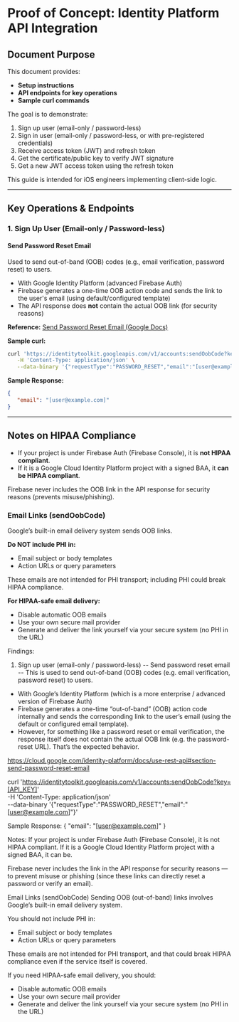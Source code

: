 
# Proof of Concept: Identity Platform API Integration

## Document Purpose
This document provides:
- **Setup instructions**
- **API endpoints for key operations**
- **Sample curl commands**

The goal is to demonstrate:
1. Sign up user (email-only / password-less)
2. Sign in user (email-only / password-less, or with pre-registered credentials)
3. Receive access token (JWT) and refresh token
4. Get the certificate/public key to verify JWT signature
5. Get a new JWT access token using the refresh token

This guide is intended for iOS engineers implementing client-side logic.

---

## Key Operations & Endpoints

### 1. Sign Up User (Email-only / Password-less)

#### Send Password Reset Email
Used to send out-of-band (OOB) codes (e.g., email verification, password reset) to users.

- With Google Identity Platform (advanced Firebase Auth)
- Firebase generates a one-time OOB action code and sends the link to the user's email (using default/configured template)
- The API response does **not** contain the actual OOB link (for security reasons)

**Reference:** [Send Password Reset Email (Google Docs)](https://cloud.google.com/identity-platform/docs/use-rest-api#section-send-password-reset-email)

**Sample curl:**
```sh
curl 'https://identitytoolkit.googleapis.com/v1/accounts:sendOobCode?key=[API_KEY]' \
   -H 'Content-Type: application/json' \
   --data-binary '{"requestType":"PASSWORD_RESET","email":"[user@example.com]"}'
```

**Sample Response:**
```json
{
   "email": "[user@example.com]"
}
```

---

## Notes on HIPAA Compliance

- If your project is under Firebase Auth (Firebase Console), it is **not HIPAA compliant**.
- If it is a Google Cloud Identity Platform project with a signed BAA, it **can be HIPAA compliant**.

Firebase never includes the OOB link in the API response for security reasons (prevents misuse/phishing).

### Email Links (sendOobCode)
Google’s built-in email delivery system sends OOB links.

**Do NOT include PHI in:**
- Email subject or body templates
- Action URLs or query parameters

These emails are not intended for PHI transport; including PHI could break HIPAA compliance.

**For HIPAA-safe email delivery:**
- Disable automatic OOB emails
- Use your own secure mail provider
- Generate and deliver the link yourself via your secure system (no PHI in the URL)

Findings: 
1. Sign up user (email-only / password-less)
-- Send password reset email --
This is used to send out-of-band (OOB) codes (e.g. email verification, password reset) to users.
- With Google’s Identity Platform (which is a more enterprise / advanced version of Firebase Auth)
- Firebase generates a one-time “out-of-band” (OOB) action code internally and sends the corresponding link 
to the user’s email (using the default or configured email template).
- However, for something like a password reset or email verification, the response itself does not contain the actual OOB link (e.g. the password-reset URL).
That’s the expected behavior.

https://cloud.google.com/identity-platform/docs/use-rest-api#section-send-password-reset-email

curl 'https://identitytoolkit.googleapis.com/v1/accounts:sendOobCode?key=[API_KEY]' \
-H 'Content-Type: application/json' \
--data-binary '{"requestType":"PASSWORD_RESET","email":"[user@example.com]"}'

Sample Response:
{
 "email": "[user@example.com]"
}

Notes:
If your project is under Firebase Auth (Firebase Console), it is not HIPAA compliant.
If it is a Google Cloud Identity Platform project with a signed BAA, it can be.

Firebase never includes the link in the API response for security reasons — 
to prevent misuse or phishing (since these links can directly reset a password or verify an email).



Email Links (sendOobCode)
Sending OOB (out-of-band) links involves Google’s built-in email delivery system.

You should not include PHI in:
- Email subject or body templates
- Action URLs or query parameters

These emails are not intended for PHI transport, and that could break HIPAA compliance even if 
the service itself is covered.

If you need HIPAA-safe email delivery, you should:
- Disable automatic OOB emails
- Use your own secure mail provider
- Generate and deliver the link yourself via your secure system (no PHI in the URL)

